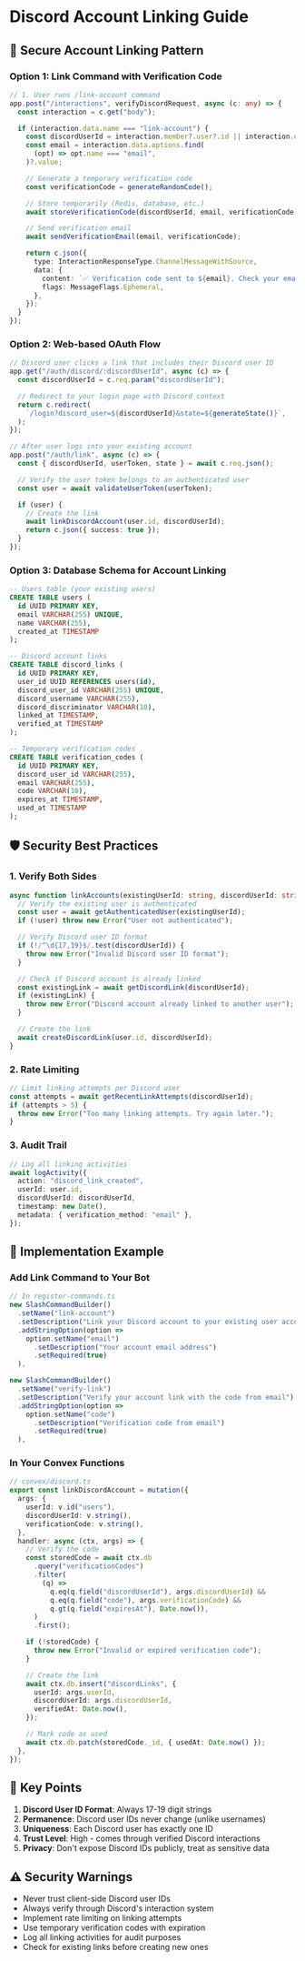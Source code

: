 # Discord Account Linking Guide

## 🔐 Secure Account Linking Pattern

### Option 1: Link Command with Verification Code

```typescript
// 1. User runs /link-account command
app.post("/interactions", verifyDiscordRequest, async (c: any) => {
  const interaction = c.get("body");

  if (interaction.data.name === "link-account") {
    const discordUserId = interaction.member?.user?.id || interaction.user?.id;
    const email = interaction.data.options.find(
      (opt) => opt.name === "email",
    )?.value;

    // Generate a temporary verification code
    const verificationCode = generateRandomCode();

    // Store temporarily (Redis, database, etc.)
    await storeVerificationCode(discordUserId, email, verificationCode);

    // Send verification email
    await sendVerificationEmail(email, verificationCode);

    return c.json({
      type: InteractionResponseType.ChannelMessageWithSource,
      data: {
        content: `✅ Verification code sent to ${email}. Check your email and use /verify-link <code>`,
        flags: MessageFlags.Ephemeral,
      },
    });
  }
});
```

### Option 2: Web-based OAuth Flow

```typescript
// Discord user clicks a link that includes their Discord user ID
app.get("/auth/discord/:discordUserId", async (c) => {
  const discordUserId = c.req.param("discordUserId");

  // Redirect to your login page with Discord context
  return c.redirect(
    `/login?discord_user=${discordUserId}&state=${generateState()}`,
  );
});

// After user logs into your existing account
app.post("/auth/link", async (c) => {
  const { discordUserId, userToken, state } = await c.req.json();

  // Verify the user token belongs to an authenticated user
  const user = await validateUserToken(userToken);

  if (user) {
    // Create the link
    await linkDiscordAccount(user.id, discordUserId);
    return c.json({ success: true });
  }
});
```

### Option 3: Database Schema for Account Linking

```sql
-- Users table (your existing users)
CREATE TABLE users (
  id UUID PRIMARY KEY,
  email VARCHAR(255) UNIQUE,
  name VARCHAR(255),
  created_at TIMESTAMP
);

-- Discord account links
CREATE TABLE discord_links (
  id UUID PRIMARY KEY,
  user_id UUID REFERENCES users(id),
  discord_user_id VARCHAR(255) UNIQUE,
  discord_username VARCHAR(255),
  discord_discriminator VARCHAR(10),
  linked_at TIMESTAMP,
  verified_at TIMESTAMP
);

-- Temporary verification codes
CREATE TABLE verification_codes (
  id UUID PRIMARY KEY,
  discord_user_id VARCHAR(255),
  email VARCHAR(255),
  code VARCHAR(10),
  expires_at TIMESTAMP,
  used_at TIMESTAMP
);
```

## 🛡️ Security Best Practices

### 1. Verify Both Sides

```typescript
async function linkAccounts(existingUserId: string, discordUserId: string) {
  // Verify the existing user is authenticated
  const user = await getAuthenticatedUser(existingUserId);
  if (!user) throw new Error("User not authenticated");

  // Verify Discord user ID format
  if (!/^\d{17,19}$/.test(discordUserId)) {
    throw new Error("Invalid Discord user ID format");
  }

  // Check if Discord account is already linked
  const existingLink = await getDiscordLink(discordUserId);
  if (existingLink) {
    throw new Error("Discord account already linked to another user");
  }

  // Create the link
  await createDiscordLink(user.id, discordUserId);
}
```

### 2. Rate Limiting

```typescript
// Limit linking attempts per Discord user
const attempts = await getRecentLinkAttempts(discordUserId);
if (attempts > 5) {
  throw new Error("Too many linking attempts. Try again later.");
}
```

### 3. Audit Trail

```typescript
// Log all linking activities
await logActivity({
  action: "discord_link_created",
  userId: user.id,
  discordUserId: discordUserId,
  timestamp: new Date(),
  metadata: { verification_method: "email" },
});
```

## 🎯 Implementation Example

### Add Link Command to Your Bot

```typescript
// In register-commands.ts
new SlashCommandBuilder()
  .setName("link-account")
  .setDescription("Link your Discord account to your existing user account")
  .addStringOption(option =>
    option.setName("email")
      .setDescription("Your account email address")
      .setRequired(true)
  ),

new SlashCommandBuilder()
  .setName("verify-link")
  .setDescription("Verify your account link with the code from email")
  .addStringOption(option =>
    option.setName("code")
      .setDescription("Verification code from email")
      .setRequired(true)
  ),
```

### In Your Convex Functions

```typescript
// convex/discord.ts
export const linkDiscordAccount = mutation({
  args: {
    userId: v.id("users"),
    discordUserId: v.string(),
    verificationCode: v.string(),
  },
  handler: async (ctx, args) => {
    // Verify the code
    const storedCode = await ctx.db
      .query("verificationCodes")
      .filter(
        (q) =>
          q.eq(q.field("discordUserId"), args.discordUserId) &&
          q.eq(q.field("code"), args.verificationCode) &&
          q.gt(q.field("expiresAt"), Date.now()),
      )
      .first();

    if (!storedCode) {
      throw new Error("Invalid or expired verification code");
    }

    // Create the link
    await ctx.db.insert("discordLinks", {
      userId: args.userId,
      discordUserId: args.discordUserId,
      verifiedAt: Date.now(),
    });

    // Mark code as used
    await ctx.db.patch(storedCode._id, { usedAt: Date.now() });
  },
});
```

## 🔑 Key Points

1. **Discord User ID Format**: Always 17-19 digit strings
2. **Permanence**: Discord user IDs never change (unlike usernames)
3. **Uniqueness**: Each Discord user has exactly one ID
4. **Trust Level**: High - comes through verified Discord interactions
5. **Privacy**: Don't expose Discord IDs publicly, treat as sensitive data

## ⚠️ Security Warnings

- Never trust client-side Discord user IDs
- Always verify through Discord's interaction system
- Implement rate limiting on linking attempts
- Use temporary verification codes with expiration
- Log all linking activities for audit purposes
- Check for existing links before creating new ones
